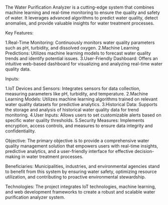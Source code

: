 The Water Purification Analyzer is a cutting-edge system that combines machine learning and real-time monitoring to ensure the quality and safety of water. 
It leverages advanced algorithms to predict water quality, detect anomalies, and provide valuable insights for water treatment processes.

Key Features:

1.Real-Time Monitoring: Continuously monitors water quality parameters such as pH, turbidity, and dissolved oxygen.
2.Machine Learning Predictions: Utilizes machine learning models to forecast water quality trends and identify potential issues.
3.User-Friendly Dashboard: Offers an intuitive web-based dashboard for visualizing and analyzing real-time water quality data.


Inputs:

1.IoT Devices and Sensors: Integrates sensors for data collection, measuring parameters like pH, turbidity, and temperature.
2.Machine Learning Models: Utilizes machine learning algorithms trained on relevant water quality datasets for predictive analytics.
3.Historical Data: Supports the storage and analysis of historical water quality data for trend monitoring.
4.User Inputs: Allows users to set customizable alerts based on specific water quality thresholds.
5.Security Measures: Implements encryption, access controls, and measures to ensure data integrity and confidentiality.


Objective:
The primary objective is to provide a comprehensive water quality management solution that empowers users with real-time insights, predictive analytics, and a user-friendly interface for effective decision-making in water treatment processes.

Beneficiaries:
Municipalities, industries, and environmental agencies stand to benefit from this system by ensuring water safety, optimizing resource utilization, and contributing to proactive environmental stewardship.

Technologies:
The project integrates IoT technologies, machine learning, and web development frameworks to create a robust and scalable water purification analyzer system.
